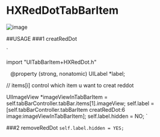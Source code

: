 # HXRedDotTabBarItem

![image](https://github.com/Zzzard/HXRedDotTabBarItem/blob/master/demo111.gif)


##USAGE 
###1 creatRedDot

`

import "UITabBarItem+HXRedDot.h"

`
`
@property (strong, nonatomic) UILabel *label;

// items[i] control which item u want to creat reddot

UIImageView *imageViewInTabBarItem = self.tabBarController.tabBar.items[1].imageView;
self.label = [self.tabBarController.tabBarItem creatRedDot:6 image:imageViewInTabBarItem];
self.label.hidden = NO;
`

###2 removeRedDot
`
self.label.hidden = YES;
`

